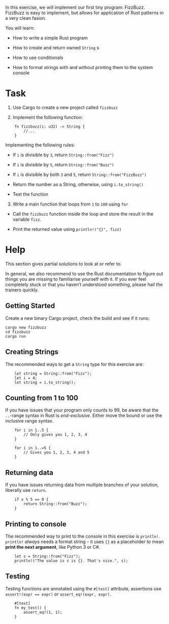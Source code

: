 In this exercise, we will implement our first tiny program: FizzBuzz.
FizzBuzz is easy to implement, but allows for application of Rust
patterns in a very clean fasion.

You will learn:

-   How to write a simple Rust program

-   How to create and return owned `String` s

-   How to use conditionals

-   How to format strings with and without printing them to the system
    console

Task
====

1.  Use Cargo to create a new project called `fizzbuzz`

2.  Implement the following function:

```rust,ignore,does_not_compile
    fn fizzbuzz(i: u32) -> String {
        //...
    }

```
    
Implementing the following rules:

-   If `i` is divisible by `3`, return `String::from("Fizz")`

-   If `i` is divisible by `5`, return `String::from("Buzz")`

-   If `i` is divisible by both `3` and `5`, return `String::from("FizzBuzz")`

-   Return the number as a String, otherwise, using `i.to_string()`

-   Test the function

3.  Write a main function that loops from `1` to `100` using `for`

-   Call the `fizzbuzz` function inside the loop and store the result in the variable `fizz`.

-   Print the returned value using `println!("{}", fizz)`

Help
====

This section gives partial solutions to look at or refer to.

In general, we also recommend to use the Rust documentation to figure
out things you are missing to familiarise yourself with it. If you ever
feel completely stuck or that you haven’t understood something, please
hail the trainers quickly.

Getting Started
---------------

Create a new binary Cargo project, check the build and see if it runs:

```console
cargo new fizzbuzz 
cd fizzbuzz 
cargo run
```

Creating Strings
----------------

The recommended ways to get a `String` type for this exercise are:

```rust,ignore,does_not_compile
    let string = String::from("Fizz");
    let i = 4;
    let string = i.to_string();
```

Counting from 1 to 100
----------------------

If you have issues that your program only counts to 99, be aware that
the `..`-range syntax in Rust is *end-exclusive*. Either move the bound
or use the inclusive range syntax.

```rust,does_not_compile,ignore
    for i in 1..5 {
        // Only gives you 1, 2, 3, 4
    }

    for i in 1..=5 {
        // Gives you 1, 2, 3, 4 and 5
    }
```

Returning data
--------------

If you have issues returning data from multiple branches of your
solution, liberally use `return`.

```rust,ignore,does_not_compile
    if x % 5 == 0 {
        return String::from("Buzz");
    }
```
Printing to console
-------------------

The recommended way to print to the console in this exercise is
`println!`. `println!` *always* needs a format string - it uses `{}` as
a placeholder to mean **print the next argument**, like Python 3 or C\#.

```rust,ignore,does_not_compile
    let s = String::from("Fizz");
    println!("The value is s is {}. That's nice.", s);
```

Testing
-------

Testing functions are annotated using the `#[test]` attribute,
assertions use `assert!(expr == expr)` or `assert_eq!(expr, expr)`.
```rust,ignore,does_not_compile
    #[test]
    fn my_test() {
        assert_eq!(1, 1);
    }
```
